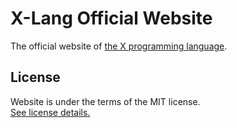# X-Lang Official Website
The official website of [the X programming language](https://github.com/the-xlang/xxc).

<h2 id="license">License</h2>

Website is under the terms of the MIT license. <br>
[See license details.](https://github.com/the-xlang/website/blob/main/LICENSE)
